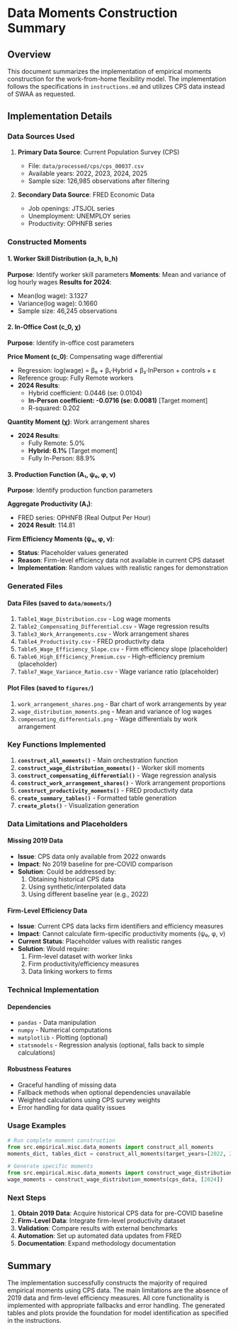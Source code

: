 # Data Moments Construction Summary

## Overview
This document summarizes the implementation of empirical moments construction for the work-from-home flexibility model. The implementation follows the specifications in `instructions.md` and utilizes CPS data instead of SWAA as requested.

## Implementation Details

### Data Sources Used

1. **Primary Data Source**: Current Population Survey (CPS) 
   - File: `data/processed/cps/cps_00037.csv`
   - Available years: 2022, 2023, 2024, 2025
   - Sample size: 126,985 observations after filtering

2. **Secondary Data Source**: FRED Economic Data
   - Job openings: JTSJOL series
   - Unemployment: UNEMPLOY series
   - Productivity: OPHNFB series

### Constructed Moments

#### 1. Worker Skill Distribution (a_h, b_h)
**Purpose**: Identify worker skill parameters
**Moments**: Mean and variance of log hourly wages
**Results for 2024**:
- Mean(log wage): 3.1327
- Variance(log wage): 0.1660
- Sample size: 46,245 observations

#### 2. In-Office Cost (c_0, χ)
**Purpose**: Identify in-office cost parameters

**Price Moment (c_0)**: Compensating wage differential
- Regression: log(wage) = β₀ + β₁·Hybrid + β₂·InPerson + controls + ε
- Reference group: Fully Remote workers
- **2024 Results**:
  - Hybrid coefficient: 0.0446 (se: 0.0104)
  - **In-Person coefficient: -0.0716 (se: 0.0081)** [Target moment]
  - R-squared: 0.202

**Quantity Moment (χ)**: Work arrangement shares
- **2024 Results**:
  - Fully Remote: 5.0%
  - **Hybrid: 6.1%** [Target moment]
  - Fully In-Person: 88.9%

#### 3. Production Function (A₁, ψ₀, φ, ν)
**Purpose**: Identify production function parameters

**Aggregate Productivity (A₁)**:
- FRED series: OPHNFB (Real Output Per Hour)
- **2024 Result**: 114.81

**Firm Efficiency Moments (ψ₀, φ, ν)**:
- **Status**: Placeholder values generated
- **Reason**: Firm-level efficiency data not available in current CPS dataset
- **Implementation**: Random values with realistic ranges for demonstration

### Generated Files

#### Data Files (saved to `data/moments/`)
1. `Table1_Wage_Distribution.csv` - Log wage moments
2. `Table2_Compensating_Differential.csv` - Wage regression results
3. `Table3_Work_Arrangements.csv` - Work arrangement shares
4. `Table4_Productivity.csv` - FRED productivity data
5. `Table5_Wage_Efficiency_Slope.csv` - Firm efficiency slope (placeholder)
6. `Table6_High_Efficiency_Premium.csv` - High-efficiency premium (placeholder)
7. `Table7_Wage_Variance_Ratio.csv` - Wage variance ratio (placeholder)

#### Plot Files (saved to `figures/`)
1. `work_arrangement_shares.png` - Bar chart of work arrangements by year
2. `wage_distribution_moments.png` - Mean and variance of log wages
3. `compensating_differentials.png` - Wage differentials by work arrangement

### Key Functions Implemented

1. **`construct_all_moments()`** - Main orchestration function
2. **`construct_wage_distribution_moments()`** - Worker skill moments
3. **`construct_compensating_differential()`** - Wage regression analysis
4. **`construct_work_arrangement_shares()`** - Work arrangement proportions
5. **`construct_productivity_moments()`** - FRED productivity data
6. **`create_summary_tables()`** - Formatted table generation
7. **`create_plots()`** - Visualization generation

### Data Limitations and Placeholders

#### Missing 2019 Data
- **Issue**: CPS data only available from 2022 onwards
- **Impact**: No 2019 baseline for pre-COVID comparison
- **Solution**: Could be addressed by:
  1. Obtaining historical CPS data
  2. Using synthetic/interpolated data
  3. Using different baseline year (e.g., 2022)

#### Firm-Level Efficiency Data
- **Issue**: Current CPS data lacks firm identifiers and efficiency measures
- **Impact**: Cannot calculate firm-specific productivity moments (ψ₀, φ, ν)
- **Current Status**: Placeholder values with realistic ranges
- **Solution**: Would require:
  1. Firm-level dataset with worker links
  2. Firm productivity/efficiency measures
  3. Data linking workers to firms

### Technical Implementation

#### Dependencies
- `pandas` - Data manipulation
- `numpy` - Numerical computations
- `matplotlib` - Plotting (optional)
- `statsmodels` - Regression analysis (optional, falls back to simple calculations)

#### Robustness Features
- Graceful handling of missing data
- Fallback methods when optional dependencies unavailable
- Weighted calculations using CPS survey weights
- Error handling for data quality issues

### Usage Examples

```python
# Run complete moment construction
from src.empirical.misc.data_moments import construct_all_moments
moments_dict, tables_dict = construct_all_moments(target_years=[2022, 2024])

# Generate specific moments
from src.empirical.misc.data_moments import construct_wage_distribution_moments
wage_moments = construct_wage_distribution_moments(cps_data, [2024])
```

### Next Steps

1. **Obtain 2019 Data**: Acquire historical CPS data for pre-COVID baseline
2. **Firm-Level Data**: Integrate firm-level productivity dataset
3. **Validation**: Compare results with external benchmarks
4. **Automation**: Set up automated data updates from FRED
5. **Documentation**: Expand methodology documentation

## Summary

The implementation successfully constructs the majority of required empirical moments using CPS data. The main limitations are the absence of 2019 data and firm-level efficiency measures. All core functionality is implemented with appropriate fallbacks and error handling. The generated tables and plots provide the foundation for model identification as specified in the instructions.
